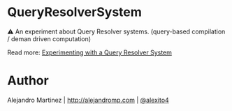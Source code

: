 # QueryResolverSystem

⚠️ An experiment about Query Resolver systems. (query-based compilation / deman driven computation)

Read more: [Experimenting with a Query Resolver System
](https://alejandromp.com/blog/experimenting-with-a-query-resolver-system/)

# Author

Alejandro Martinez | http://alejandromp.com | [@alexito4](https://twitter.com/alexito4)
